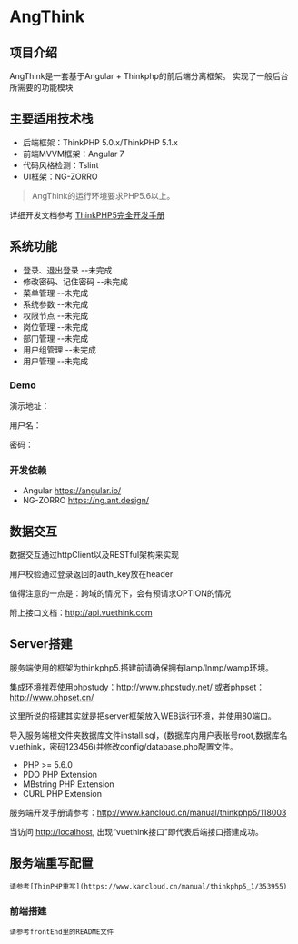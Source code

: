AngThink
===============

## 项目介绍
AngThink是一套基于Angular + Thinkphp的前后端分离框架。
实现了一般后台所需要的功能模块

## 主要适用技术栈
* 后端框架：ThinkPHP 5.0.x/ThinkPHP 5.1.x
* 前端MVVM框架：Angular 7
* 代码风格检测：Tslint
* UI框架：NG-ZORRO

> AngThink的运行环境要求PHP5.6以上。

详细开发文档参考 [ThinkPHP5完全开发手册](http://www.kancloud.cn/manual/thinkphp5)

## 系统功能

* 登录、退出登录			--未完成		
* 修改密码、记住密码		--未完成
* 菜单管理					--未完成
* 系统参数					--未完成
* 权限节点					--未完成
* 岗位管理					--未完成
* 部门管理					--未完成
* 用户组管理				--未完成
* 用户管理					--未完成

### Demo

演示地址：

用户名：

密码：


### 开发依赖

* Angular <https://angular.io/>
* NG-ZORRO  <https://ng.ant.design/>


## 数据交互

数据交互通过httpClient以及RESTful架构来实现

用户校验通过登录返回的auth_key放在header

值得注意的一点是：跨域的情况下，会有预请求OPTION的情况

附上接口文档：<http://api.vuethink.com>

## Server搭建
服务端使用的框架为thinkphp5.搭建前请确保拥有lamp/lnmp/wamp环境。

集成环境推荐使用phpstudy：<http://www.phpstudy.net/>
或者phpset：<http://www.phpset.cn/>

这里所说的搭建其实就是把server框架放入WEB运行环境，并使用80端口。

导入服务端根文件夹数据库文件install.sql，(数据库内用户表账号root,数据库名vuethink，密码123456)并修改config/database.php配置文件。

* PHP >= 5.6.0
* PDO PHP Extension
* MBstring PHP Extension
* CURL PHP Extension

服务端开发手册请参考：<http://www.kancloud.cn/manual/thinkphp5/118003>

当访问 <http://localhost>, 出现“vuethink接口”即代表后端接口搭建成功。

## 服务端重写配置
```
请参考[ThinPHP重写](https://www.kancloud.cn/manual/thinkphp5_1/353955)
```


### 前端搭建
```
请参考frontEnd里的README文件
```
